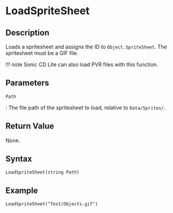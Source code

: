 # LoadSpriteSheet

## Description
Loads a spritesheet and assigns the ID to `Object.SpriteSheet`. The spritesheet must be a GIF file.

!!! note
    Sonic CD Lite can also load PVR files with this function.

## Parameters
`Path`

:   The file path of the spritesheet to load, relative to `Data/Sprites/`.

## Return Value
None.

## Syntax
```
LoadSpriteSheet(string Path)
```

## Example
```
LoadSpriteSheet("Test/Objects.gif")
```
